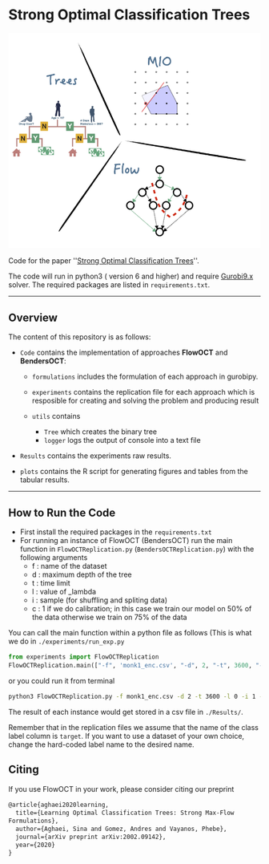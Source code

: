 # Strong Optimal Classification Trees

![Screenshot](logo.png)

Code for the paper ''[Strong Optimal Classification Trees](https://sites.google.com/view/sina-aghaei/home)''.

The code will run in python3 ( version 6 and higher) and require [Gurobi9.x](https://www.gurobi.com/downloads/gurobi-optimizer-eula/) solver. The required packages are listed in `requirements.txt`.

***

## Overview

The content of this repository is as follows:

- `Code` contains the implementation of approaches **FlowOCT** and **BendersOCT**:

    - `formulations` includes the formulation of each approach in gurobipy.

    - `experiments` contains the replication file for each approach which is resposible for creating and solving the problem and producing result

    - `utils` contains
      - `Tree` which creates the binary tree
      - `logger` logs the output of console into a text file
- `Results` contains the experiments raw results.

- `plots` contains the R script for generating figures and tables from the tabular results.


***

## How to Run the Code

- First install the required packages in the `requirements.txt`
- For  running an instance of FlowOCT (BendersOCT) run the main function in `FlowOCTReplication.py` (`BendersOCTReplication.py`) with the following arguments
    - f : name of the dataset
    - d : maximum depth of the tree
    - t : time limit
    - l : value of _lambda
    - i : sample (for shuffling and spliting data)
    - c : 1 if we do calibration; in this case we train our model on 50% of the data otherwise we train on 75% of the data

You can call the main function within a python file as follows (This is what we do in `./experiments/run_exp.py`

```python
from experiments import FlowOCTReplication
FlowOCTReplication.main(["-f", 'monk1_enc.csv', "-d", 2, "-t", 3600, "-l", 0, "-i", 1, "-c", 1])
```
or you could run it from terminal    

```bash
python3 FlowOCTReplication.py -f monk1_enc.csv -d 2 -t 3600 -l 0 -i 1 -c 1
```

The result of each instance would get stored in a csv file in `./Results/`.

Remember that in the replication files we assume that the name of the class label column is `target`. If you want to use a dataset of your own choice,
change the hard-coded label name to the desired name.



## Citing

If you use FlowOCT in your work, please consider citing our preprint

```
@article{aghaei2020learning,
  title={Learning Optimal Classification Trees: Strong Max-Flow Formulations},
  author={Aghaei, Sina and Gomez, Andres and Vayanos, Phebe},
  journal={arXiv preprint arXiv:2002.09142},
  year={2020}
}
```
